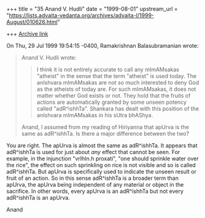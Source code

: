 +++
title = "35 Anand V. Hudli"
date = "1999-08-01"
upstream_url = "https://lists.advaita-vedanta.org/archives/advaita-l/1999-August/010626.html"

+++
[Archive link](https://lists.advaita-vedanta.org/archives/advaita-l/1999-August/010626.html)

On Thu, 29 Jul 1999 19:54:15 -0400, Ramakrishnan Balasubramanian
<ramakris at EROLS.COM> wrote:

>Anand V. Hudli <anandhudli at HOTMAIL.COM> wrote:
>
>>   I think it is not entirely accurate to call any mImAMsakas
>"atheist"
>>   in the sense that the term "atheist" is used today. The anIshvara
>>   mImAMsakas are not so much interested to deny God as the atheists
>of
>>   today are. For such mImAMsakas, it does not matter whether God
>exists
>>   or not. They hold that the fruits of actions are automatically
>granted
>>   by some unseen potency called "adR^ishhTa". Shankara has dealt
>with this
>>   position of the anIshvara mImAMsakas in his sUtra bhAShya.
>
>Anand, I assumed from my reading of Hiriyanna that apUrva is the same
>as adR^ishhTa. Is there a major difference between the two?

 You are right. The apUrva is almost the same as adR^ishhTa. It appears
 that adR^ishhTa is used for just about _any_ effect that cannot be
 seen. For example, in the injunction "vrIhIn.h proxati", "one should
 sprinkle water over the rice", the effect on such sprinkling on rice
 is not visible and so is called adR^ishhTa. But apUrva is specifically
 used to indicate the unseen result or fruit of an action. So in this
 sense adR^ishhTa is a broader term than apUrva, the apUrva being
 independent of any material or object  in the sacrifice. In other words,
 every apUrva is an adR^ishhTa but not every adR^ishhTa is an apUrva.

 Anand

